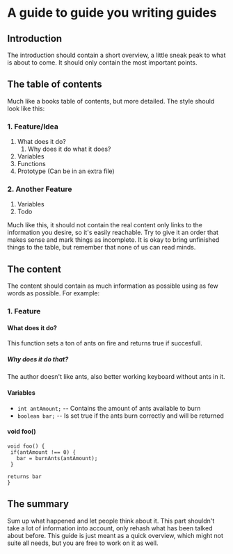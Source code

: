 # A guide to guide you writing guides

## Introduction

The introduction should contain a short overview, a little sneak peak to what
is about to come. It should only contain the most important points.

## The table of contents

Much like a books table of contents, but more detailed.
The style should look like this:

### 1. Feature/Idea

1. What does it do?
      1. Why does it do what it does?
1. Variables
1. Functions 
1. Prototype (Can be in an extra file)

### 2. Another Feature

1. Variables
1. Todo

Much like this, it should not contain the real content only links 
to the information you desire, so it's easily reachable.
Try to give it an order that makes sense and mark things as incomplete.
It is okay to bring unfinished things to the table, but remember that none
of us can read minds.

## The content

The content should contain as much information as possible using as few
words as possible. For example:

### 1. Feature

#### What does it do?

This function sets a ton of ants on fire and returns true if succesfull.

##### Why does it do that?

The author doesn't like ants, also better working keyboard without ants in it.

#### Variables

* `int antAmount;` -- Contains the amount of ants available to burn   
* `boolean bar;` -- Is set true if the ants burn correctly and will be
returned

#### void foo()
```
void foo() {
 if(antAmount !== 0) {
   bar = burnAnts(antAmount);
 }

returns bar 
}
```
## The summary

Sum up what happened and let people think about it. This part shouldn't take a
lot of information into account, only rehash what has been talked about before.
This guide is just meant as a quick overview, which might not suite all needs, 
but you are free to work on it as well.

